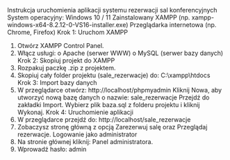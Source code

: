 Instrukcja uruchomienia aplikacji systemu
rezerwacji sal konferencyjnych
 System operacyjny: Windows 10 / 11
 Zainstalowany XAMPP (np. xampp-windows-x64-8.2.12-0-VS16-installer.exe)
 Przeglądarka internetowa (np. Chrome, Firefox)
Krok 1: Uruchom XAMPP
1. Otwórz XAMPP Control Panel.
2. Włącz usługi:
o Apache (serwer WWW)
o MySQL (serwer bazy danych)
Krok 2: Skopiuj projekt do XAMPP
1. Rozpakuj paczkę .zip z projektem.
2. Skopiuj cały folder projektu (sale_rezerwacje) do:
C:\xampp\htdocs\
Krok 3: Import bazy danych
1. W przeglądarce otwórz:
http://localhost/phpmyadmin
Kliknij Nowa, aby utworzyć nową bazę danych o nazwie:
sale_rezerwacje
 Przejdź do zakładki Import.
Wybierz plik baza.sql z folderu projektu i kliknij Wykonaj.
Krok 4: Uruchomienie aplikacji
1. W przeglądarce przejdź do:
http://localhost/sale_rezerwacje
2. Zobaczysz stronę główną z opcją Zarezerwuj salę oraz Przeglądaj rezerwacje.
Logowanie jako administrator
1. Na stronie głównej kliknij: Panel administratora.
2. Wprowadź hasło:
admin
